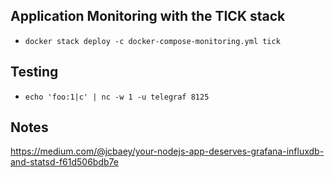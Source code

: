 ## Application Monitoring with the TICK stack

- `docker stack deploy -c docker-compose-monitoring.yml tick`

## Testing

- `echo 'foo:1|c' | nc -w 1 -u telegraf 8125`

## Notes

https://medium.com/@jcbaey/your-nodejs-app-deserves-grafana-influxdb-and-statsd-f61d506bdb7e

